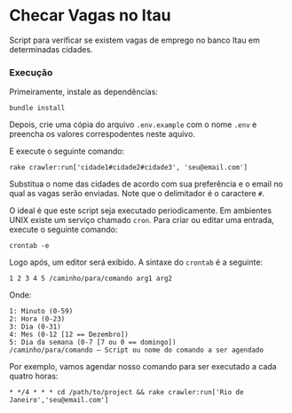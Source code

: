 # Checar Vagas no Itau

Script para verificar se existem vagas de emprego no banco Itau em determinadas cidades.

### Execução

Primeiramente, instale as dependências:

    bundle install

Depois, crie uma cópia do arquivo `.env.example` com o nome `.env` e preencha os valores correspodentes neste aquivo.

E execute o seguinte comando:

    rake crawler:run['cidade1#cidade2#cidade3', 'seu@email.com']

Substitua o nome das cidades de acordo com sua preferência e o email no qual as vagas serão enviadas. Note que o delimitador é o caractere `#`.

O ideal é que este script seja executado periodicamente. Em ambientes UNIX existe um serviço chamado `cron`. Para criar ou editar uma entrada, execute o seguinte comando:

    crontab -e

Logo após, um editor será exibido. A sintaxe do `crontab` é a seguinte:

    1 2 3 4 5 /caminho/para/comando arg1 arg2

Onde:

    1: Minuto (0-59)
    2: Hora (0-23)
    3: Dia (0-31)
    4: Mes (0-12 [12 == Dezembro])
    5: Dia da semana (0-7 [7 ou 0 == domingo])
    /caminho/para/comando – Script ou nome do comando a ser agendado

Por exemplo, vamos agendar nosso comando para ser executado a cada quatro horas:

    * */4 * * * cd /path/to/project && rake crawler:run['Rio de Janeiro','seu@email.com']
